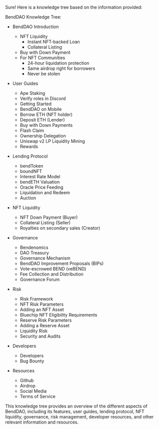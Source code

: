 Sure! Here is a knowledge tree based on the information provided:

BendDAO Knowledge Tree:

- BendDAO Introduction
  - NFT Liquidity
    - Instant NFT-backed Loan
    - Collateral Listing
  - Buy with Down Payment
  - For NFT Communities
    - 24-hour liquidation protection
    - Same airdrop right for borrowers
    - Never be stolen

- User Guides
  - Ape Staking
  - Verify roles in Discord
  - Getting Started
  - BendDAO on Mobile
  - Borrow ETH (NFT holder)
  - Deposit ETH (Lender)
  - Buy with Down Payments
  - Flash Claim
  - Ownership Delegation
  - Uniswap v2 LP Liquidity Mining
  - Rewards

- Lending Protocol
  - bendToken
  - boundNFT
  - Interest Rate Model
  - bendETH Valuation
  - Oracle Price Feeding
  - Liquidation and Redeem
  - Auction

- NFT Liquidity
  - NFT Down Payment (Buyer)
  - Collateral Listing (Seller)
  - Royalties on secondary sales (Creator)

- Governance
  - Bendenomics
  - DAO Treasury
  - Governance Mechanism
  - BendDAO Improvement Proposals (BIPs)
  - Vote-escrowed BEND (veBEND)
  - Fee Collection and Distribution
  - Governance Forum

- Risk
  - Risk Framework
  - NFT Risk Parameters
  - Adding an NFT Asset
  - Bluechip NFT Eligibility Requirements
  - Reserve Risk Parameters
  - Adding a Reserve Asset
  - Liquidity Risk
  - Security and Audits

- Developers
  - Developers
  - Bug Bounty

- Resources
  - Github
  - Airdrop
  - Social Media
  - Terms of Service

This knowledge tree provides an overview of the different aspects of BendDAO, including its features, user guides, lending protocol, NFT liquidity, governance, risk management, developer resources, and other relevant information and resources.